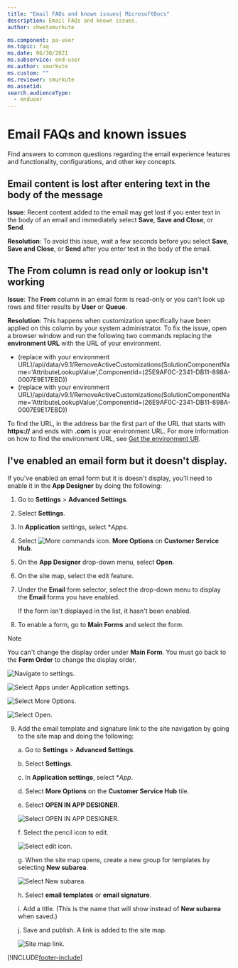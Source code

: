 ```yaml
---
title: "Email FAQs and known issues| MicrosoftDocs"
description: Email FAQs and known issues.
author: shwetamurkute

ms.component: pa-user
ms.topic: faq
ms.date: 06/30/2021
ms.subservice: end-user
ms.author: smurkute
ms.custom: ""
ms.reviewer: smurkute
ms.assetid: 
search.audienceType: 
  - enduser
---
```

# Email FAQs and known issues

Find answers to common questions regarding the email experience features and functionality, configurations, and other key concepts.

## Email content is lost after entering text in the body of the message

**Issue**: Recent content added to the email may get lost if you enter text in the body of an email and immediately select **Save**, **Save and Close**, or **Send**. 

**Resolution**: To avoid this issue, wait a few seconds before you select **Save**, **Save and Close**, or **Send** after you enter text in the body of the email.

## The From column is read only or lookup isn't working

**Issue**: The **From** column in an email form is read-only or you can't look up rows and filter results by **User** or **Queue**.

**Resolution**: This happens when customization specifically have been applied on this column by your system administrator. To fix the issue, open a browser window and run the following two commands replacing the **environment URL** with the URL of your environment.


 - (replace with your environment URL)/api/data/v9.1/RemoveActiveCustomizations(SolutionComponentName='AttributeLookupValue',ComponentId=(25E9AF0C-2341-DB11-898A-0007E9E17EBD))
 - (replace with your environment URL)/api/data/v9.1/RemoveActiveCustomizations(SolutionComponentName='AttributeLookupValue',ComponentId=(26E9AF0C-2341-DB11-898A-0007E9E17EBD))
 
To find the URL, in the address bar the first part of the URL that starts with **https://** and ends with **.com** is your environment URL. For more information on how to find the environment URL, see [Get the environment UR](/power-platform/guidance/coe/setup-powerbi#get-the-environment-url).

## I've enabled an email form but it doesn't display.

If you've enabled an email form but it is doesn't display, you'll need to enable it in the **App Designer** by doing the following: 

1.	Go to **Settings** > **Advanced Settings**.

2.	Select **Settings**.

3.	In **Application** settings, select **Apps*.

4.	Select ![More commands icon.](media\timeline-more-commands-icon.png "more commands") **More Options** on **Customer Service Hub**.

5.	On the **App Designer** drop-down menu, select **Open**. 

6.	On the site map, select the edit feature. 

7.	Under the **Email** form selector, select the drop-down menu to display the **Email** forms you have enabled.

    If the form isn't displayed in the list, it hasn't been enabled.

8.	To enable a form, go to **Main Forms** and select the form. 

> [!Note] 
> You can't change the display order under **Main Form**. You must go back to the **Form Order** to change the display order.

![Navigate to settings.](media\email-faq-enabled-email-1.png "Navigate to settings")

![Select Apps under Application settings.](media\email-faq-enabled-email-2.png "Select Apps under Application settings")

![Select More Options.](media\email-faq-enabled-email-3.png "Select More Options")

![Select Open.](media\email-faq-enabled-email-4.png "Select Open on the App Designer menu")

9. Add the email template and signature link to the site navigation by going to the site map and doing the following:

    a. Go to **Settings** > **Advanced Settings**.
    
    b. Select **Settings**.
    
    c. In **Application settings**, select **App*.
    
    d. Select **More Options** on the **Customer Service Hub** tile.
    
    e. Select **OPEN IN APP DESIGNER**.
    
    ![Select OPEN IN APP DESIGNER.](media\email-open-app-designer.png "Select OPEN IN APP DESIGNER")
    
    f. Select the pencil icon to edit.
    
    ![Select edit icon.](media\email-edit-icon.png "Select edit icon")
    
    g. When the site map opens, create a new group for templates by selecting **New subarea**.
    
    ![Select New subarea.](media\email-select-new-subarea.png "Select New subarea")
    
    h. Select **email templates** or **email signature**.
    
    i. Add a title. (This is the name that will show instead of **New subarea** when saved.)
    
    j. Save and publish. A link is added to the site map.
    
    ![Site map link.](media\email-site-map-link.png "New site map link")

[!INCLUDE[footer-include](../includes/footer-banner.md)]
